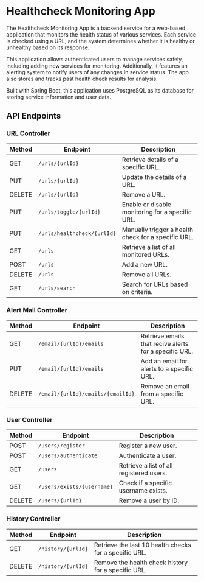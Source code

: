 # Healthcheck Monitoring App

The Healthcheck Monitoring App is a backend service for a web-based application that monitors the health status of various services. Each service is checked using a URL, and the system determines whether it is healthy or unhealthy based on its response.

This application allows authenticated users to manage services safely, including adding new services for monitoring. Additionally, it features an alerting system to notify users of any changes in service status. The app also stores and tracks past health check results for analysis.

Built with Spring Boot, this application uses PostgreSQL as its database for storing service information and user data.

## API Endpoints

### URL Controller
| Method | Endpoint                    | Description                                         |
|--------|-----------------------------|-----------------------------------------------------|
| GET    | `/urls/{urlId}`             | Retrieve details of a specific URL.                 |
| PUT    | `/urls/{urlId}`             | Update the details of a URL.                        |
| DELETE | `/urls/{urlId}`             | Remove a URL.                                       |
| PUT    | `/urls/toggle/{urlId}`      | Enable or disable monitoring for a specific URL.    |
| PUT    | `/urls/healthcheck/{urlId}` | Manually trigger a health check for a specific URL. |
| GET    | `/urls`                     | Retrieve a list of all monitored URLs.              |
| POST   | `/urls`                     | Add a new URL.                                      |
| DELETE | `/urls`                     | Remove all URLs.                                    |
| GET    | `/urls/search`              | Search for URLs based on criteria.                  |

### Alert Mail Controller
| Method | Endpoint                          | Description                                            |
|--------|-----------------------------------|--------------------------------------------------------|
| GET    | `/email/{urlId}/emails`           | Retrieve emails that recive alerts for a specific URL. |
| PUT    | `/email/{urlId}/emails`           | Add an email for alerts to a specific URL.             |
| DELETE | `/email/{urlId}/emails/{emailId}` | Remove an email from a specific URL.                   |

### User Controller
| Method | Endpoint                   | Description                              |
|--------|----------------------------|------------------------------------------|
| POST   | `/users/register`          | Register a new user.                     |
| POST   | `/users/authenticate`      | Authenticate a user.                     |
| GET    | `/users`                   | Retrieve a list of all registered users. |
| GET    | `/users/exists/{username}` | Check if a specific username exists.     |
| DELETE | `/users/{urlId}`           | Remove a user by ID.                     |

### History Controller
| Method | Endpoint           | Description                                            |
|--------|--------------------|--------------------------------------------------------|
| GET    | `/history/{urlId}` | Retrieve the last 10 health checks for a specific URL. |
| DELETE | `/history/{urlId}` | Remove the health check history for a specific URL.    |
